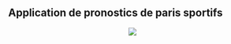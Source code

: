 
## Application de pronostics de paris sportifs
<p align="center"><img src="https://laravel.com/assets/img/components/logo-laravel.svg"></p>


